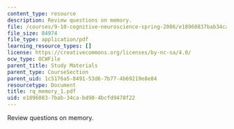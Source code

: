 ```yaml
---
content_type: resource
description: Review questions on memory.
file: /courses/9-10-cognitive-neuroscience-spring-2006/e18960837bab34cabd904bcfd9478f22_rq_memory_1.pdf
file_size: 84974
file_type: application/pdf
learning_resource_types: []
license: https://creativecommons.org/licenses/by-nc-sa/4.0/
ocw_type: OCWFile
parent_title: Study Materials
parent_type: CourseSection
parent_uid: 1c5176a5-8491-53d6-7b77-4b69219e8e84
resourcetype: Document
title: rq_memory_1.pdf
uid: e1896083-7bab-34ca-bd90-4bcfd9478f22
---
```

Review questions on memory.
